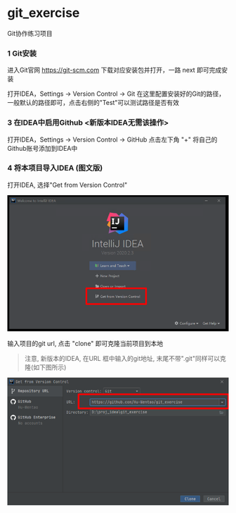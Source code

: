# git_exercise

Git协作练习项目

### 1 Git安装

进入Git官网 https://git-scm.com 下载对应安装包并打开，一路 next 即可完成安装

打开IDEA，Settings -> Version Control -> Git
在这里配置安装好的Git的路径，一般默认的路径即可，点击右侧的"Test"可以测试路径是否有效

### 3 在IDEA中启用Github <新版本IDEA无需该操作>

打开IDEA，Settings -> Version Control -> GitHub
点击左下角 "+" 将自己的Github账号添加到IDEA中

### 4 将本项目导入IDEA (图文版)

打开IDEA, 选择"Get from Version Control"

![](README.assets/image-20201013222727477.png)



输入项目的git url, 点击 "clone" 即可克隆当前项目到本地

> 注意, 新版本的IDEA, 在URL 框中输入的git地址, 末尾不带".git"同样可以克隆(如下图所示)

![](README.assets/image-20201013224018882.png)











